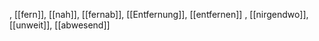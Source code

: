 , [[fern]], [[nah]], [[fernab]], [[Entfernung]], [[entfernen]]
, [[nirgendwo]], [[unweit]], [[abwesend]]